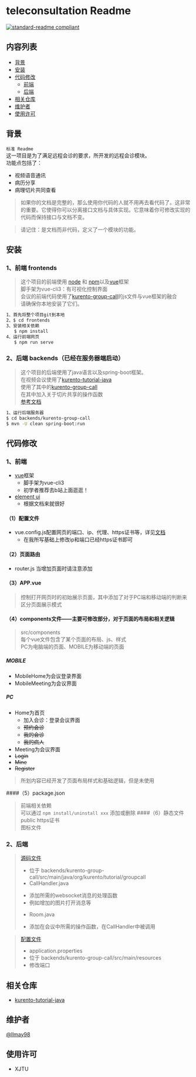 # teleconsultation Readme

[![standard-readme compliant](https://img.shields.io/badge/readme%20style-standard-brightgreen.svg?style=flat-square)](https://github.com/RichardLitt/standard-readme)

## 内容列表

- [背景](#背景)
- [安装](#安装)
- [代码修改](#代码修改)
	- [前端](#1、前端)
	- [后端](#2、后端)
- [相关仓库](#相关仓库)
- [维护者](#维护者)
- [使用许可](#使用许可)

## 背景

`标准 Readme`   
这一项目是为了满足远程会诊的要求，所开发的远程会诊模块。  
功能点包括了：
+ 视频语音通讯
+ 病历分享
+ 病理切片共同查看

> 如果你的文档是完整的，那么使用你代码的人就不用再去看代码了。这非常的重要。它使得你可以分离接口文档与具体实现。它意味着你可修改实现的代码而保持接口与文档不变。  

> 请记住：是文档而非代码，定义了一个模块的功能。

## 安装
### 1、前端 frontends
> 这个项目的前端使用 [node](http://nodejs.org) 和 [npm](https://npmjs.com)以及[vue](https://cn.vuejs.org/v2/guide/)框架  
> 脚手架为vue-cli3：有可视化控制界面  
> 会议的前端代码使用了[kurento-group-call](https://github.com/Kurento/kurento-tutorial-java/tree/master/kurento-group-call)的js文件与vue框架的融合  
> 请确保你本地安装了它们。

```sh
1、首先将整个项目git到本地
2、$ cd frontends
3、安装相关依赖
   $ npm install
4、运行前端网页
   $ npm run serve
```  
### 2、后端 backends（已经在服务器端启动）
> 这个项目的后端使用了java语言以及spring-boot框架。  
> 在视频会议使用了[kurento-tutorial-java](https://github.com/Kurento/kurento-tutorial-java)  
> 使用了其中的[kurento-group-call](https://github.com/Kurento/kurento-tutorial-java/tree/master/kurento-group-call)  
> 在其中加入关于切片共享的操作函数  
> [参考文档](https://doc-kurento.readthedocs.io/en/latest/)
```sh
1、运行后端服务器
$ cd backends/kurento-group-call
$ mvn -U clean spring-boot:run
```  
## 代码修改
### 1、前端
+ [vue](https://cn.vuejs.org/v2/guide/)框架
  - 脚手架为vue-cli3
  - 初学者推荐去b站上面逛逛！
+ [element ui](https://element.eleme.io/#/zh-CN/component/installation)
  - 根据文档来就很好
#### （1）配置文件
+ vue.config.js配置网页的端口、ip、代理、https证书等，详见[文档](https://cli.vuejs.org/config/)
  -  在我所写基础上修改ip和端口已经https证书即可
#### （2）页面路由
+ router.js
当增加页面时请注意添加
#### （3）APP.vue
> 控制打开网页时的初始展示页面，其中添加了对于PC端和移动端的判断来区分页面展示模式
#### （4）components文件——主要可修改部分，对于页面的布局和相关逻辑
> src/components  
> 每个vue文件包含了某个页面的布局、js、样式  
> PC为电脑端的页面、MOBILE为移动端的页面  

##### MOBILE  
+ MobileHome为会议登录界面
+ MobileMeeting为会议界面  

##### PC
+ Home为首页
  - 加入会诊：登录会议界面
  - ~~预约会诊~~
  - ~~我的会诊~~
  - ~~我的病人~~
+ Meeting为会议界面
+ ~~Login~~
+ ~~Mine~~
+ ~~Register~~  
> 所划内容已经开发了页面布局样式和基础逻辑，但是未使用

####（5）package.json
> 前端相关依赖  
> 可以通过 `npm install/uninstall xxx` 添加或删除
####（6）静态文件public
> https证书  
> 图标文件

### 2、后端
> [源码文件](https://github.com/llmay98/transmeeting/tree/master/backends/kurento-group-call/src/main/java/org/kurento/tutorial/groupcall)
> + 位于 backends/kurento-group-call/src/main/java/org/kurento/tutorial/groupcall  
> + CallHandler.java
>  - 添加所需的websocket消息的处理函数
>  - 例如增加的图片打开消息等
> + Room.java
>  - 添加在会议中所需的操作函数，在CallHandler中被调用

> [配置文件](https://github.com/llmay98/transmeeting/blob/master/backends/kurento-group-call/src/main/resources/application.properties)  
> + application.properties  
> + 位于 backends/kurento-group-call/src/main/resources
> + 修改端口 

## 相关仓库

- [kurento-tutorial-java](https://github.com/Kurento/kurento-tutorial-java)

## 维护者

[@llmay98](https://github.com/llmay98)

## 使用许可

+ XJTU
